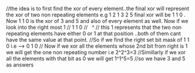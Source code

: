 //the idea is to first find the xor of every element..the final xor will represent the xor of two non repeating elements e.g 1 2 1 3 2 5 final xor will be 1 1 0 . Now 1 1 0 is the xor of 3 and 5 and also of every element as well. Now if we look into the right most 1
// 1 1 0
//   ^
// this 1 represents that the two non repeating elements have either 0 or 1 at that position ..both of them cant have the same value at that point.
//So if we find the right set bit mask of 1 1 0  i.e --> 0 1 0
// Now if we xor all the elements whose 2nd bit from right is 1 we will get the one non repeating number i.e 2^2^3=3
//Simillarly if we xor all the elements with that bit as 0 we will get 1^1^5=5
//so we have 3 and 5 as answers